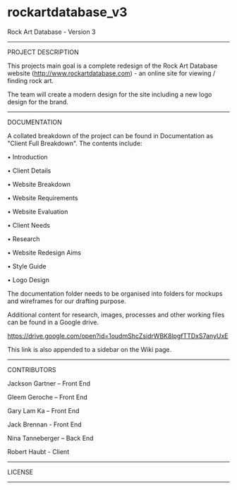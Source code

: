 # rockartdatabase_v3
Rock Art Database - Version 3

_________________________________________

PROJECT DESCRIPTION

This projects main goal is a complete redesign of the Rock Art Database website (http://www.rockartdatabase.com) - an online site for viewing / finding rock art.

The team will create a modern design for the site including a new logo design for the brand.

_________________________________________

DOCUMENTATION

A collated breakdown of the project can be found in Documentation as "Client Full Breakdown". 
The contents include:

• Introduction

• Client Details

• Website Breakdown

• Website Requirements

• Website Evaluation

• Client Needs

• Research

• Website Redesign Aims

• Style Guide

• Logo Design	


The documentation folder needs to be organised into folders for mockups and wireframes for our drafting purpose.

Additional content for research, images, processes and other working files can be found in a Google drive. 

https://drive.google.com/open?id=1oudmShcZsidrWBK8lpgfTTDxS7anyUxE

This link is also appended to a sidebar on the Wiki page.

_________________________________________

CONTRIBUTORS

Jackson Gartner – Front End

Gleem Geroche – Front End

Gary Lam Ka – Front End

Jack Brennan - Front End

Nina Tanneberger – Back End

Robert Haubt - Client

_________________________________________

LICENSE

_________________________________________
